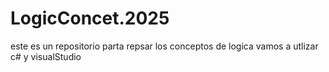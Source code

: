 # LogicConcet.2025
este es un repositorio parta repsar los conceptos de logica vamos a utlizar c# y visualStudio 
